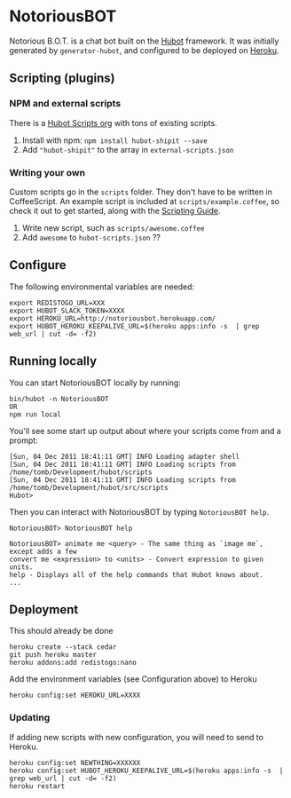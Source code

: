 # NotoriousBOT

Notorious B.O.T. is a chat bot built on the [Hubot](https://hubot.github.com/hubot) framework. It was initially generated by `generator-hubot`, and configured to be deployed on [Heroku](http://heroku.com/).

## Scripting (plugins)

### NPM and external scripts

There is a [Hubot Scripts org](https://github.com/hubot-scripts) with tons of existing scripts.

1. Install with npm: `npm install hubot-shipit --save`
1. Add `"hubot-shipit"` to the array in `external-scripts.json`

### Writing your own

Custom scripts go in the `scripts` folder.  They don't have to be written in CoffeeScript.  An example script is included at `scripts/example.coffee`, so check it out to get started, along with the [Scripting Guide](https://github.com/github/hubot/blob/master/docs/scripting.md).

1. Write new script, such as `scripts/awesome.coffee`
1. Add `awesome` to `hubot-scripts.json` ??

## Configure

The following environmental variables are needed:

    export REDISTOGO_URL=XXX
    export HUBOT_SLACK_TOKEN=XXXX
    export HEROKU_URL=http://notoriousbot.herokuapp.com/
    export HUBOT_HEROKU_KEEPALIVE_URL=$(heroku apps:info -s  | grep web_url | cut -d= -f2)

## Running locally

You can start NotoriousBOT locally by running:

    bin/hubot -n NotoriousBOT
    OR
    npm run local

You'll see some start up output about where your scripts come from and a
prompt:

    [Sun, 04 Dec 2011 18:41:11 GMT] INFO Loading adapter shell
    [Sun, 04 Dec 2011 18:41:11 GMT] INFO Loading scripts from /home/tomb/Development/hubot/scripts
    [Sun, 04 Dec 2011 18:41:11 GMT] INFO Loading scripts from /home/tomb/Development/hubot/src/scripts
    Hubot>

Then you can interact with NotoriousBOT by typing `NotoriousBOT help`.

    NotoriousBOT> NotoriousBOT help

    NotoriousBOT> animate me <query> - The same thing as `image me`, except adds a few
    convert me <expression> to <units> - Convert expression to given units.
    help - Displays all of the help commands that Hubot knows about.
    ...

## Deployment

This should already be done

    heroku create --stack cedar
    git push heroku master
    heroku addons:add redistogo:nano

Add the environment variables (see Configuration above) to Heroku

    heroku config:set HEROKU_URL=XXXX

### Updating

If adding new scripts with new configuration, you will need to send to Heroku.

    heroku config:set NEWTHING=XXXXXX
    heroku config:set HUBOT_HEROKU_KEEPALIVE_URL=$(heroku apps:info -s  | grep web_url | cut -d= -f2)
    heroku restart
